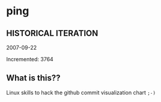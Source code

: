 # ping

## HISTORICAL ITERATION
2007-09-22

Incremented: 3764

## What is this?? 
Linux skills to hack the github commit visualization chart `;-)`
